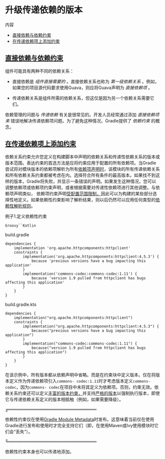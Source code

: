 # 升级传递依赖的版本


内容

  * [直接依赖与依赖约束](#直接依赖与依赖约束)
  * [在传递依赖项上添加约束](#在传递依赖项上添加约束)

## [直接依赖与依赖约束](#直接依赖与依赖约束)

组件可能具有两种不同的依赖关系：

  * 直接依赖是 _组件直接需要的_ 。直接依赖关系也称为 _第一级依赖关系_ 。例如，如果您的项目源代码要求使用Guava，则应将Guava声明为 _直接依赖项_ 。

  * 传递依赖关系是组件所需的依赖关系，但这仅是因为另一个依赖关系需要它们。

依赖管理的问题与 _传递依赖_ 有关是很常见的。开发人员经常通过添加 _直接依赖项来_ 错误地解决传递依赖项问题。为了避免这种情况，Gradle提供了
_依赖约束_ 的概念。

## [在传递依赖项上添加约束](#在传递依赖项上添加约束)

依赖关系约束允许您定义在构建脚本中声明的依赖关系和传递性依赖关系的版本或版本范围。表达约束的首选方法是应将约束应用于配置的所有依赖项。当Gradle尝试将对模块版本的依赖项解析为所有[依赖项声明时](/md/声明丰富版本.md)，该模块的所有传递依赖关系和所有依赖关系约束都被考虑在内。选择符合所有条件的最高版本。如果找不到这样的版本，Gradle将失败，并显示一条错误的声明。如果发生这种情况，您可以调整依赖项或依赖项约束声明，或者根据需要对传递性依赖项进行其他调整。与依赖项声明类似，
依赖项约束声明[受配置范围限制，](/md/声明依赖_md#什么是依赖项配置)因此可以为构建的某些部分选择性地定义。如果依赖性约束影响了解析结果，则以后仍然可以应用任何类型的[依赖性解析规则](/md/直接自定义依赖项的解析_md#使用依赖关系解决规则)。

例子1.定义依赖性约束

`Groovy``Kotlin`

build.gradle

    
    
    dependencies {
        implementation 'org.apache.httpcomponents:httpclient'
        constraints {
            implementation('org.apache.httpcomponents:httpclient:4.5.3') {
                because 'previous versions have a bug impacting this application'
            }
            implementation('commons-codec:commons-codec:1.11') {
                because 'version 1.9 pulled from httpclient has bugs affecting this application'
            }
        }
    }

build.gradle.kts

    
    
    dependencies {
        implementation("org.apache.httpcomponents:httpclient")
        constraints {
            implementation("org.apache.httpcomponents:httpclient:4.5.3") {
                because("previous versions have a bug impacting this application")
            }
            implementation("commons-codec:commons-codec:1.11") {
                because("version 1.9 pulled from httpclient has bugs affecting this application")
            }
        }
    }

在该示例中，所有版本都从依赖声明中省略。而是在约束块中定义版本。仅在将版本定义作为传递依赖项引入`commons-
codec:1.11`时才考虑版本定义`commons-codec`，因为`commons-
codec`在项目中未将其定义为依赖项。否则，约束无效。依赖关系约束还可以定义[丰富的版本约束，](/md/声明丰富版本.md)并支持[严格的版本](/md/声明丰富版本.md#sec:strict-version)以强制执行版本，即使它与传递依赖关系定义的版本相抵触（例如，如果需要降级）。

╔═════════════════════════════  

依赖性约束仅在使用[Gradle Module Metadata](/md/了解Gradle模块元数据.md#sec:understanding-gradle-module-md)时发布。这意味着当前仅在使用Gradle进行发布和使用时才完全支持它们（即，在使用Maven或Ivy使用模块时它们会“丢失”）。  
  
╚═════════════════════════════    
  
依赖性约束本身也可以传递地添加。

